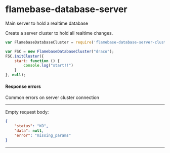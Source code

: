 # flamebase-database-server
Main server to hold a realtime database

Create a server cluster to hold all realtime changes.

```javascript
var FlamebaseDatabaseCluster = require('flamebase-database-server-cluster');

var FSC = new FlamebaseDatabaseCluster("draco");
FSC.initCluster({
    start: function () {
        console.log("start!!")
    }
}, null);
```

#### Response errors
Common errors on server cluster connection

-------
Empty request body:
```json
{
    "status": "KO",
    "data": null,
    "error": "missing_params"
}
```
-------